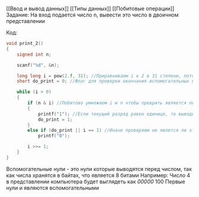 [[Ввод и вывод данных]]
[[Типы данных]]
[[Побитовые операции]]
Задание:
На вход подается число n, вывести это число в двоичном представлении

Код:
```C
void print_2()
{
    signed int n;

    scanf("%d", &n);

    long long i = pow(2.f, 31); //Приравниваем i к 2 в 31 степени, потому что это максимальный размер int
    short do_print = 0; //Флаг для проверки окончания вспомогательных нулей

    while (i > 0)
    {
        if (n & i) //Побитово умножаем i и n чтобы преврить является ли текущий разряд единицей или нулем
        {
            printf("1"); //Если текущий разряд равен единице, то выводим единицу
            do_print = 1;
        }
        else if (do_print || i == 1) //Иначе проверяем не явлется ли это вспомогательным нулем или это последняя итерация цикла и нужно вывести последний ноль если последний разряд не ноль
            printf("0");

        i >>= 1;
    }
}
```
Вспомогательные нули - это нули которые выводятся перед числом, так как числа хранятся в байтах, что является 8 битами
Например:
Число 4 в представлении компьютера будет выглядеть как _00000_ 100
Первые нули и являются вспомогательными